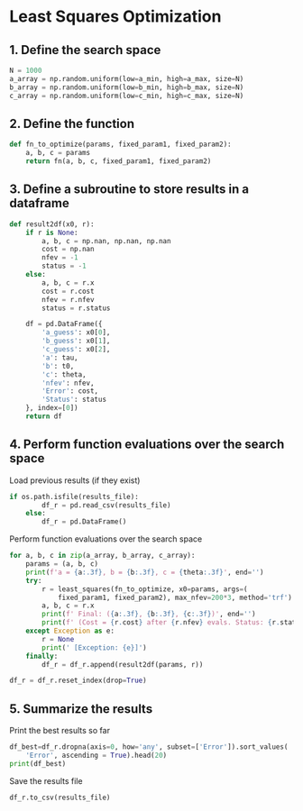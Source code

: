# Least Squares Optimization

## 1. Define the search space

```python
N = 1000
a_array = np.random.uniform(low=a_min, high=a_max, size=N)
b_array = np.random.uniform(low=b_min, high=b_max, size=N)
c_array = np.random.uniform(low=c_min, high=c_max, size=N)
```

## 2. Define the function

```python
def fn_to_optimize(params, fixed_param1, fixed_param2):
    a, b, c = params
    return fn(a, b, c, fixed_param1, fixed_param2)
```

## 3. Define a subroutine to store results in a dataframe

```python
def result2df(x0, r):
    if r is None:
        a, b, c = np.nan, np.nan, np.nan
        cost = np.nan
        nfev = -1
        status = -1
    else:
        a, b, c = r.x
        cost = r.cost
        nfev = r.nfev
        status = r.status

    df = pd.DataFrame({
        'a_guess': x0[0],
        'b_guess': x0[1],
        'c_guess': x0[2],
        'a': tau,
        'b': t0,
        'c': theta,
        'nfev': nfev,
        'Error': cost,
        'Status': status
    }, index=[0])
    return df
```

## 4. Perform function evaluations over the search space

Load previous results (if they exist)

```python
if os.path.isfile(results_file):
        df_r = pd.read_csv(results_file)
    else:
        df_r = pd.DataFrame()
```

Perform function evaluations over the search space

```python
for a, b, c in zip(a_array, b_array, c_array):
    params = (a, b, c)
    print(f'a = {a:.3f}, b = {b:.3f}, c = {theta:.3f}', end='')
    try:
        r = least_squares(fn_to_optimize, x0=params, args=(
            fixed_param1, fixed_param2), max_nfev=200*3, method='trf')
        a, b, c = r.x
        print(f' Final: ({a:.3f}, {b:.3f}, {c:.3f})', end='')
        print(f' (Cost = {r.cost} after {r.nfev} evals. Status: {r.status})')
    except Exception as e:
        r = None
        print(' [Exception: {e}]')
    finally:
        df_r = df_r.append(result2df(params, r))

df_r = df_r.reset_index(drop=True)
```

## 5. Summarize the results

Print the best results so far

```python
df_best=df_r.dropna(axis=0, how='any', subset=['Error']).sort_values(
    'Error', ascending = True).head(20)
print(df_best)
```

Save the results file

```python
df_r.to_csv(results_file)
```
